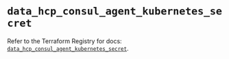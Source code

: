 # `data_hcp_consul_agent_kubernetes_secret`

Refer to the Terraform Registry for docs: [`data_hcp_consul_agent_kubernetes_secret`](https://registry.terraform.io/providers/hashicorp/hcp/0.91.1/docs/data-sources/consul_agent_kubernetes_secret).
